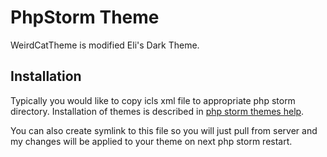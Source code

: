 PhpStorm Theme
==============

WeirdCatTheme is modified Eli's Dark Theme.

Installation
------------
Typically you would like to copy icls xml file to appropriate php storm directory.
Installation of themes is described in [php storm themes help](http://phpstorm-themes.com/help/).

You can also create symlink to this file so you will just pull from server and my changes will be applied to your theme on next php storm restart.

